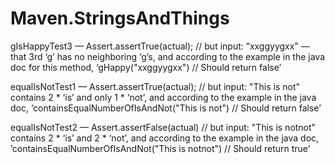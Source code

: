 # Maven.StringsAndThings
gIsHappyTest3 —  Assert.assertTrue(actual); // but input: ”xxggyygxx" — that 3rd ‘g’ has no neighboring ‘g’s, and according to the example in the java doc for this method, ‘gHappy("xxggyygxx") // Should return  false’

equalIsNotTest1 — Assert.assertTrue(actual); // but input: "This is not" contains 2 * ‘is’ and only 1 * ‘not’, and according to the example in the java doc, ‘containsEqualNumberOfIsAndNot("This is not")  // Should return false’

equalIsNotTest2 — Assert.assertFalse(actual) // but input: "This is notnot"
 contains 2 * ‘is’ and 2 * ‘not’, and according to the example in the java doc, ’containsEqualNumberOfIsAndNot("This is notnot") // Should return true’
